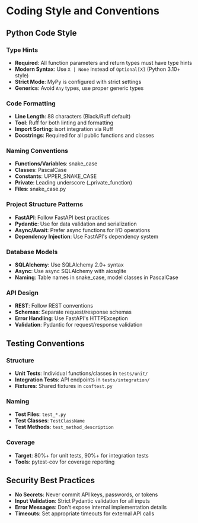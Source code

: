 # Coding Style and Conventions

## Python Code Style

### Type Hints
- **Required**: All function parameters and return types must have type hints
- **Modern Syntax**: Use `X | None` instead of `Optional[X]` (Python 3.10+ style)
- **Strict Mode**: MyPy is configured with strict settings
- **Generics**: Avoid `Any` types, use proper generic types

### Code Formatting
- **Line Length**: 88 characters (Black/Ruff default)
- **Tool**: Ruff for both linting and formatting
- **Import Sorting**: isort integration via Ruff
- **Docstrings**: Required for all public functions and classes

### Naming Conventions
- **Functions/Variables**: snake_case
- **Classes**: PascalCase
- **Constants**: UPPER_SNAKE_CASE
- **Private**: Leading underscore (_private_function)
- **Files**: snake_case.py

### Project Structure Patterns
- **FastAPI**: Follow FastAPI best practices
- **Pydantic**: Use for data validation and serialization
- **Async/Await**: Prefer async functions for I/O operations
- **Dependency Injection**: Use FastAPI's dependency system

### Database Models
- **SQLAlchemy**: Use SQLAlchemy 2.0+ syntax
- **Async**: Use async SQLAlchemy with aiosqlite
- **Naming**: Table names in snake_case, model classes in PascalCase

### API Design
- **REST**: Follow REST conventions
- **Schemas**: Separate request/response schemas
- **Error Handling**: Use FastAPI's HTTPException
- **Validation**: Pydantic for request/response validation

## Testing Conventions

### Structure
- **Unit Tests**: Individual functions/classes in `tests/unit/`
- **Integration Tests**: API endpoints in `tests/integration/`
- **Fixtures**: Shared fixtures in `conftest.py`

### Naming
- **Test Files**: `test_*.py`
- **Test Classes**: `TestClassName`
- **Test Methods**: `test_method_description`

### Coverage
- **Target**: 80%+ for unit tests, 90%+ for integration tests
- **Tools**: pytest-cov for coverage reporting

## Security Best Practices
- **No Secrets**: Never commit API keys, passwords, or tokens
- **Input Validation**: Strict Pydantic validation for all inputs
- **Error Messages**: Don't expose internal implementation details
- **Timeouts**: Set appropriate timeouts for external API calls